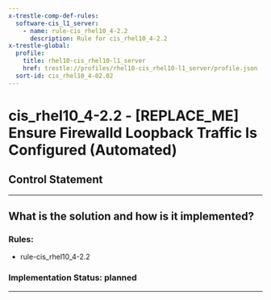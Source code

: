 ```yaml
---
x-trestle-comp-def-rules:
  software-cis_l1_server:
    - name: rule-cis_rhel10_4-2.2
      description: Rule for cis_rhel10_4-2.2
x-trestle-global:
  profile:
    title: rhel10-cis_rhel10-l1_server
    href: trestle://profiles/rhel10-cis_rhel10-l1_server/profile.json
  sort-id: cis_rhel10_4-02.02
---
```


# cis_rhel10_4-2.2 - \[REPLACE_ME\] Ensure Firewalld Loopback Traffic Is Configured (Automated)

## Control Statement

______________________________________________________________________

## What is the solution and how is it implemented?

<!-- For implementation status enter one of: implemented, partial, planned, alternative, not-applicable -->

<!-- Note that the list of rules under ### Rules: is read-only and changes will not be captured after assembly to JSON -->

<!-- Add control implementation description here for control: cis_rhel10_4-2.2 -->

### Rules:

  - rule-cis_rhel10_4-2.2

### Implementation Status: planned

______________________________________________________________________
